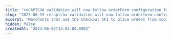 ```yaml
---
title: "reCAPTCHA validation will now follow orderForm configuration for all requests"
slug: "2023-06-19-recaptcha-validation-will-now-follow-orderform-configuration-for-all-requests"
excerpt: "Merchants that use the Checkout API to place orders from mobile apps and headless storefronts must review their integrations."
hidden: false
createdAt: "2023-06-02T13:02:00.000Z"
---
```



